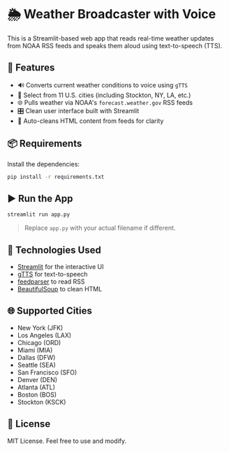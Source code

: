 # 🌦️ Weather Broadcaster with Voice

This is a Streamlit-based web app that reads real-time weather updates from NOAA RSS feeds and speaks them aloud using text-to-speech (TTS).

## 🚀 Features

- 🔊 Converts current weather conditions to voice using `gTTS`
- 📍 Select from 11 U.S. cities (including Stockton, NY, LA, etc.)
- 🌐 Pulls weather via NOAA's `forecast.weather.gov` RSS feeds
- 🎛️ Clean user interface built with Streamlit
- 🧼 Auto-cleans HTML content from feeds for clarity

## 📦 Requirements

Install the dependencies:

```bash
pip install -r requirements.txt
```

## ▶️ Run the App

```bash
streamlit run app.py
```

> Replace `app.py` with your actual filename if different.

## 🔧 Technologies Used

- [Streamlit](https://streamlit.io/) for the interactive UI
- [gTTS](https://pypi.org/project/gTTS/) for text-to-speech
- [feedparser](https://pypi.org/project/feedparser/) to read RSS
- [BeautifulSoup](https://pypi.org/project/beautifulsoup4/) to clean HTML

## 🌐 Supported Cities

- New York (JFK)
- Los Angeles (LAX)
- Chicago (ORD)
- Miami (MIA)
- Dallas (DFW)
- Seattle (SEA)
- San Francisco (SFO)
- Denver (DEN)
- Atlanta (ATL)
- Boston (BOS)
- Stockton (KSCK)

## 📝 License
MIT License. Feel free to use and modify.

